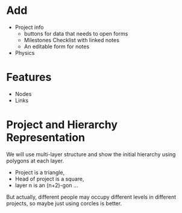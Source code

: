 # Add
* Project info
    * buttons for data that needs to open forms
    * Milestones Checklist with linked notes
    * An editable form for notes
* Physics

# Features

*  Nodes
*  Links

# Project and Hierarchy Representation

We will use multi-layer structure and show the initial hierarchy using polygons at each layer.

*  Project is a triangle,
*  Head of project is a square,
*  layer n is an (n+2)-gon ...

But actually, different people may occupy different levels in different projects, so maybe just
using corcles is better.
